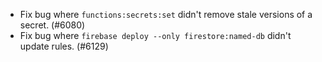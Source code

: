 - Fix bug where `functions:secrets:set` didn't remove stale versions of a secret. (#6080)
- Fix bug where `firebase deploy --only firestore:named-db` didn't update rules. (#6129)
